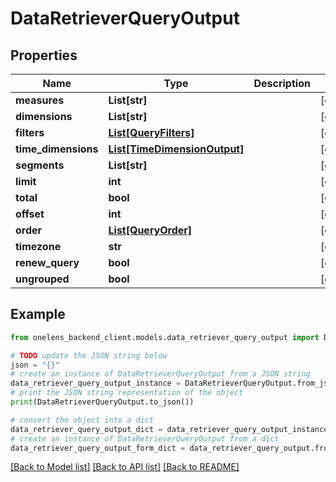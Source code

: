 # DataRetrieverQueryOutput


## Properties

Name | Type | Description | Notes
------------ | ------------- | ------------- | -------------
**measures** | **List[str]** |  | [optional] 
**dimensions** | **List[str]** |  | [optional] 
**filters** | [**List[QueryFilters]**](QueryFilters.md) |  | [optional] 
**time_dimensions** | [**List[TimeDimensionOutput]**](TimeDimensionOutput.md) |  | [optional] 
**segments** | **List[str]** |  | [optional] 
**limit** | **int** |  | [optional] 
**total** | **bool** |  | [optional] 
**offset** | **int** |  | [optional] 
**order** | [**List[QueryOrder]**](QueryOrder.md) |  | [optional] 
**timezone** | **str** |  | [optional] 
**renew_query** | **bool** |  | [optional] 
**ungrouped** | **bool** |  | [optional] 

## Example

```python
from onelens_backend_client.models.data_retriever_query_output import DataRetrieverQueryOutput

# TODO update the JSON string below
json = "{}"
# create an instance of DataRetrieverQueryOutput from a JSON string
data_retriever_query_output_instance = DataRetrieverQueryOutput.from_json(json)
# print the JSON string representation of the object
print(DataRetrieverQueryOutput.to_json())

# convert the object into a dict
data_retriever_query_output_dict = data_retriever_query_output_instance.to_dict()
# create an instance of DataRetrieverQueryOutput from a dict
data_retriever_query_output_form_dict = data_retriever_query_output.from_dict(data_retriever_query_output_dict)
```
[[Back to Model list]](../README.md#documentation-for-models) [[Back to API list]](../README.md#documentation-for-api-endpoints) [[Back to README]](../README.md)


